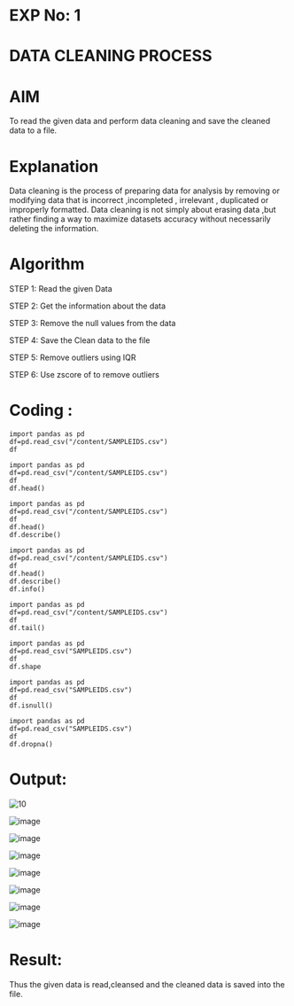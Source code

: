 # EXP No: 1

# DATA CLEANING PROCESS

# AIM
To read the given data and perform data cleaning and save the cleaned data to a file.

# Explanation
Data cleaning is the process of preparing data for analysis by removing or modifying data that is incorrect ,incompleted , irrelevant , duplicated or improperly formatted. Data cleaning is not simply about erasing data ,but rather finding a way to maximize datasets accuracy without necessarily deleting the information.

# Algorithm
STEP 1: Read the given Data

STEP 2: Get the information about the data

STEP 3: Remove the null values from the data

STEP 4: Save the Clean data to the file

STEP 5: Remove outliers using IQR

STEP 6: Use zscore of to remove outliers

# Coding :
```
import pandas as pd
df=pd.read_csv("/content/SAMPLEIDS.csv")
df
```
```
import pandas as pd
df=pd.read_csv("/content/SAMPLEIDS.csv")
df
df.head()
```
```
import pandas as pd
df=pd.read_csv("/content/SAMPLEIDS.csv")
df
df.head()
df.describe()
```
```
import pandas as pd
df=pd.read_csv("/content/SAMPLEIDS.csv")
df
df.head()
df.describe()
df.info()
```
```
import pandas as pd
df=pd.read_csv("/content/SAMPLEIDS.csv")
df
df.tail()
```
```
import pandas as pd
df=pd.read_csv("SAMPLEIDS.csv")
df
df.shape
```
```
import pandas as pd
df=pd.read_csv("SAMPLEIDS.csv")
df
df.isnull()
```
```
import pandas as pd
df=pd.read_csv("SAMPLEIDS.csv")
df
df.dropna()
```
# Output:
![10](https://github.com/Ajith1413/exno1/assets/139842524/58c4a326-0478-4255-9d86-b53348c183d2)

![image](https://github.com/Ajith1413/exno1/assets/139842524/7aa30fc2-8097-4134-9bce-529593df99c8)

![image](https://github.com/Ajith1413/exno1/assets/139842524/b3536929-e8b5-4c46-8ab5-a5cb639e6600)

![image](https://github.com/Ajith1413/exno1/assets/139842524/2c9330f4-861c-4d47-9c94-90e91bf39c67)

![image](https://github.com/Ajith1413/exno1/assets/139842524/ef2a6218-8a55-4d45-b2f3-0d9c81c132a5)

![image](https://github.com/Ajith1413/exno1/assets/139842524/4725cfb7-13c0-453c-9a40-ad385f627a9a)

![image](https://github.com/Ajith1413/exno1/assets/139842524/65e9d3b9-76b3-49f5-82ce-fc16d500471b)

![image](https://github.com/Ajith1413/exno1/assets/139842524/886e45cd-ef3e-4371-a489-e0f87f5d118c)
















































# Result:
Thus the given data is read,cleansed and the cleaned data is saved into the file.
